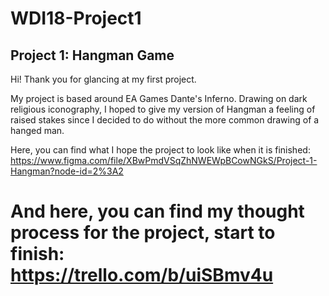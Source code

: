 # WDI18-Project1
## Project 1: Hangman Game

Hi! Thank you for glancing at my first project.

My project is based around EA Games Dante's Inferno. Drawing on dark religious iconography, I hoped to give my version of Hangman a feeling of raised stakes since I decided to do without the more common drawing of a hanged man.

Here, you can find what I hope the project to look like when it is finished:
https://www.figma.com/file/XBwPmdVSqZhNWEWpBCowNGkS/Project-1-Hangman?node-id=2%3A2

And here, you can find my thought process for the project, start to finish:
https://trello.com/b/uiSBmv4u
=======

